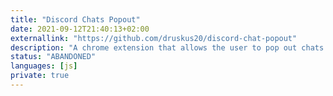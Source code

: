 ```yaml
---
title: "Discord Chats Popout"
date: 2021-09-12T21:40:13+02:00
externallink: "https://github.com/druskus20/discord-chat-popout" 
description: "A chrome extension that allows the user to pop out chats in discord web."
status: "ABANDONED"
languages: [js]
private: true
---
```

